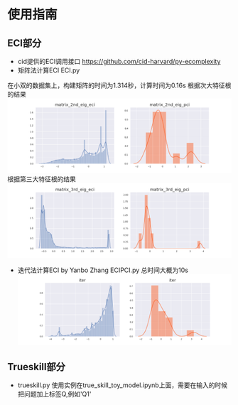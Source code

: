 # 使用指南
## ECI部分
 - cid提供的ECI调用接口 https://github.com/cid-harvard/py-ecomplexity
 - 矩阵法计算ECI
 ECI.py
 
 在小双的数据集上，构建矩阵的时间为1.314秒，计算时间为0.16s
 根据次大特征根的结果
 ![](matrix_2nd_eig_pci.png)
  根据第三大特征根的结果
 ![](matrix_3rd_eig_pci.png)
 
 - 迭代法计算ECI by Yanbo Zhang
 ECIPCI.py
 总时间大概为10s
 ![](iter.png)
 
 ## Trueskill部分
 
 - trueskill.py
 使用实例在true_skill_toy_model.ipynb上面，需要在输入的时候把问题加上标签Q,例如'Q1'